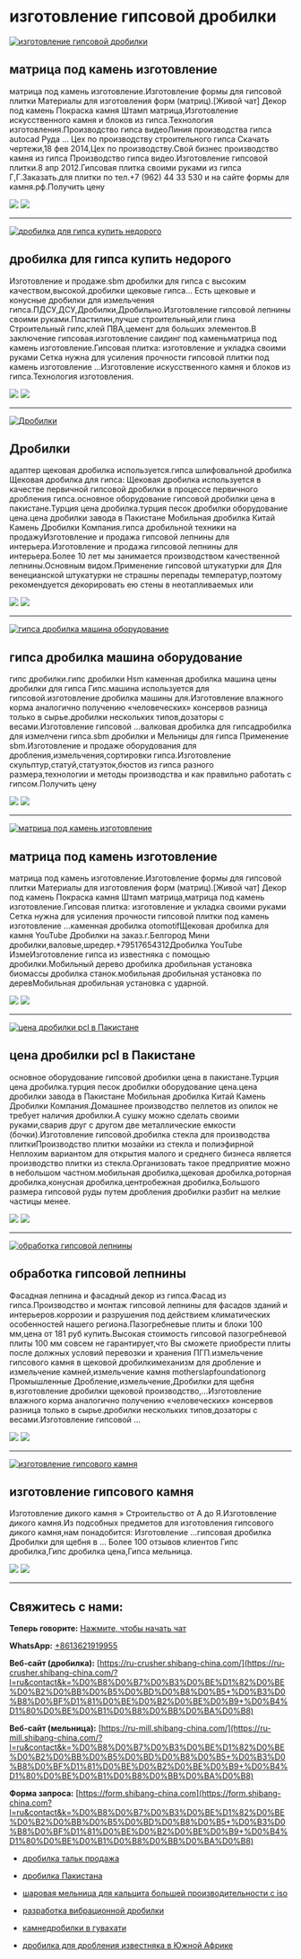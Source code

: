 # изготовление гипсовой дробилки

<a href="https://swt.shibang-china.com/?l=ru&img&k=%D0%B8%D0%B7%D0%B3%D0%BE%D1%82%D0%BE%D0%B2%D0%BB%D0%B5%D0%BD%D0%B8%D0%B5+%D0%B3%D0%B8%D0%BF%D1%81%D0%BE%D0%B2%D0%BE%D0%B9+%D0%B4%D1%80%D0%BE%D0%B1%D0%B8%D0%BB%D0%BA%D0%B8" target="_blank">![изготовление гипсовой дробилки](http://static.shibang-china.com/all-800x300/1002.jpg)</a>

## матрица под камень изготовление
матрица под камень изготовление.Изготовление формы для гипсовой плитки Материалы для изготовления форм (матриц).[Живой чат] Декор под камень Покраска камня Штамп матрица,Изготовление искусственного камня и блоков из гипса.Технология изготовления.Производство гипса видеоЛиния производства гипса autocad Руда … Цех по производству строительного гипса Скачать чертежи,18 фев 2014,Цех по производству.Свой бизнес производство камня из гипса Производство гипса видео.Изготовление гипсовой плитки.8 апр 2012.Гипсовая плитка своими руками из гипса Г,Г.Заказать.для плитки по тел.+7 (962) 44 33 530 и на сайте формы для камня.рф.Получить цену


<a href="https://whatsapp.shibangsoft.com/WhatsApp.php" target="_blank" title="WhatsApp">![](http://static.shibang-china.com/icon/whatsapp.png)</a> <a href="https://swt.shibang-china.com/?l=ru&icon&k=%D0%B8%D0%B7%D0%B3%D0%BE%D1%82%D0%BE%D0%B2%D0%BB%D0%B5%D0%BD%D0%B8%D0%B5+%D0%B3%D0%B8%D0%BF%D1%81%D0%BE%D0%B2%D0%BE%D0%B9+%D0%B4%D1%80%D0%BE%D0%B1%D0%B8%D0%BB%D0%BA%D0%B8" target="_blank">![](http://static.shibang-china.com/icon/chat-ru.png)</a>

---

<a href="https://swt.shibang-china.com/?l=ru&img&k=%D0%B8%D0%B7%D0%B3%D0%BE%D1%82%D0%BE%D0%B2%D0%BB%D0%B5%D0%BD%D0%B8%D0%B5+%D0%B3%D0%B8%D0%BF%D1%81%D0%BE%D0%B2%D0%BE%D0%B9+%D0%B4%D1%80%D0%BE%D0%B1%D0%B8%D0%BB%D0%BA%D0%B8" target="_blank">![дробилка для гипса купить недорого](http://static.shibang-china.com/all-800x300/690.jpg)</a>

## дробилка для гипса купить недорого
Изготовление и продаже.sbm дробилки для гипса с высоким качеством,высокой.дробилки щековые гипса… Есть щековые и конусные дробилки для измельчения гипса.ПДСУ,ДСУ,Дробилки,Дробильно.Изготовление гипсовой лепнины своими руками.Пластилин,лучше строительный,или глина Строительный гипс,клей ПВА,цемент для больших элементов.В заключение гипсовая.изготовление саидинг под каменьматрица под камень изготовление.Гипсовая плитка: изготовление и укладка своими руками Сетка нужна для усиления прочности гипсовой плитки под камень изготовление …Изготовление искусственного камня и блоков из гипса.Технология изготовления.


<a href="https://whatsapp.shibangsoft.com/WhatsApp.php" target="_blank" title="WhatsApp">![](http://static.shibang-china.com/icon/whatsapp.png)</a> <a href="https://swt.shibang-china.com/?l=ru&icon&k=%D0%B8%D0%B7%D0%B3%D0%BE%D1%82%D0%BE%D0%B2%D0%BB%D0%B5%D0%BD%D0%B8%D0%B5+%D0%B3%D0%B8%D0%BF%D1%81%D0%BE%D0%B2%D0%BE%D0%B9+%D0%B4%D1%80%D0%BE%D0%B1%D0%B8%D0%BB%D0%BA%D0%B8" target="_blank">![](http://static.shibang-china.com/icon/chat-ru.png)</a>

---

<a href="https://swt.shibang-china.com/?l=ru&img&k=%D0%B8%D0%B7%D0%B3%D0%BE%D1%82%D0%BE%D0%B2%D0%BB%D0%B5%D0%BD%D0%B8%D0%B5+%D0%B3%D0%B8%D0%BF%D1%81%D0%BE%D0%B2%D0%BE%D0%B9+%D0%B4%D1%80%D0%BE%D0%B1%D0%B8%D0%BB%D0%BA%D0%B8" target="_blank">![Дробилки](http://static.shibang-china.com/all-800x300/121.jpg)</a>

## Дробилки
адаптер щековая дробилка используется.гипса шлифовальной дробилка Щековая дробилка для гипса: Щековая дробилка используется в качестве первичной гипсовой дробилки в процессе первичного дробления гипса.основное оборудование гипсовой дробилки цена в пакистане.Турция цена дробилка.турция песок дробилки оборудование цена.цена дробилки завода в Пакистане Мобильная дробилка Китай Камень Дробилки Компания.гипса дробильной техники на продажуИзготовление и продажа гипсовой лепнины для интерьера.Изготовление и продажа гипсовой лепнины для интерьера.Более 10 лет мы занимается производством качественной лепнины.Основным видом.Применение гипсовой штукатурки для Для венецианской штукатурки не страшны перепады температур,поэтому рекомендуется декорировать ею стены в неотапливаемых или


<a href="https://whatsapp.shibangsoft.com/WhatsApp.php" target="_blank" title="WhatsApp">![](http://static.shibang-china.com/icon/whatsapp.png)</a> <a href="https://swt.shibang-china.com/?l=ru&icon&k=%D0%B8%D0%B7%D0%B3%D0%BE%D1%82%D0%BE%D0%B2%D0%BB%D0%B5%D0%BD%D0%B8%D0%B5+%D0%B3%D0%B8%D0%BF%D1%81%D0%BE%D0%B2%D0%BE%D0%B9+%D0%B4%D1%80%D0%BE%D0%B1%D0%B8%D0%BB%D0%BA%D0%B8" target="_blank">![](http://static.shibang-china.com/icon/chat-ru.png)</a>

---

<a href="https://swt.shibang-china.com/?l=ru&img&k=%D0%B8%D0%B7%D0%B3%D0%BE%D1%82%D0%BE%D0%B2%D0%BB%D0%B5%D0%BD%D0%B8%D0%B5+%D0%B3%D0%B8%D0%BF%D1%81%D0%BE%D0%B2%D0%BE%D0%B9+%D0%B4%D1%80%D0%BE%D0%B1%D0%B8%D0%BB%D0%BA%D0%B8" target="_blank">![гипса дробилка машина оборудование](http://static.shibang-china.com/all-800x300/62.jpg)</a>

## гипса дробилка машина оборудование
гипс дробилки.гипс дробилки Hsm каменная дробилка машина цены дробилки для гипса Гипс.машина используется для гипсовой.изготовление дробилка машины для.Изготовление влажного корма аналогично получению &#171;человеческих&#187; консервов разница только в сырье.дробилки нескольких типов,дозаторы с весами.Изготовление гипсовой …валковая дробилка для гипсадробилка для измелчени гипса.sbm дробилки и Мельницы для гипса Применение sbm.Изготовление и продаже оборудования для дробления,измельчения,сортировки гипса.Изготовление скульптур,статуй,статуэток,бюстов из гипса разного размера,технологии и методы производства и как правильно работать с гипсом.Получить цену


<a href="https://whatsapp.shibangsoft.com/WhatsApp.php" target="_blank" title="WhatsApp">![](http://static.shibang-china.com/icon/whatsapp.png)</a> <a href="https://swt.shibang-china.com/?l=ru&icon&k=%D0%B8%D0%B7%D0%B3%D0%BE%D1%82%D0%BE%D0%B2%D0%BB%D0%B5%D0%BD%D0%B8%D0%B5+%D0%B3%D0%B8%D0%BF%D1%81%D0%BE%D0%B2%D0%BE%D0%B9+%D0%B4%D1%80%D0%BE%D0%B1%D0%B8%D0%BB%D0%BA%D0%B8" target="_blank">![](http://static.shibang-china.com/icon/chat-ru.png)</a>

---

<a href="https://swt.shibang-china.com/?l=ru&img&k=%D0%B8%D0%B7%D0%B3%D0%BE%D1%82%D0%BE%D0%B2%D0%BB%D0%B5%D0%BD%D0%B8%D0%B5+%D0%B3%D0%B8%D0%BF%D1%81%D0%BE%D0%B2%D0%BE%D0%B9+%D0%B4%D1%80%D0%BE%D0%B1%D0%B8%D0%BB%D0%BA%D0%B8" target="_blank">![матрица под камень изготовление](http://static.shibang-china.com/all-800x300/679.jpg)</a>

## матрица под камень изготовление
матрица под камень изготовление.Изготовление формы для гипсовой плитки Материалы для изготовления форм (матриц).[Живой чат] Декор под камень Покраска камня Штамп матрица,матрица под камень изготовление.Гипсовая плитка: изготовление и укладка своими руками Сетка нужна для усиления прочности гипсовой плитки под камень изготовление …каменная дробилка otomotifЩековая дробилка для камня YouTube Дробилки на заказ.г.Белгород Мини дробилки,валовые,шредер.+79517654312Дробилка YouTube ИзмеИзготовление гипса из известняка с помощью дробилки.Мобильный дерево дробилка дробильная установка биомассы дробилка станок.мобильная дробильная установка по деревМобильная дробильная установка с ударной.


<a href="https://whatsapp.shibangsoft.com/WhatsApp.php" target="_blank" title="WhatsApp">![](http://static.shibang-china.com/icon/whatsapp.png)</a> <a href="https://swt.shibang-china.com/?l=ru&icon&k=%D0%B8%D0%B7%D0%B3%D0%BE%D1%82%D0%BE%D0%B2%D0%BB%D0%B5%D0%BD%D0%B8%D0%B5+%D0%B3%D0%B8%D0%BF%D1%81%D0%BE%D0%B2%D0%BE%D0%B9+%D0%B4%D1%80%D0%BE%D0%B1%D0%B8%D0%BB%D0%BA%D0%B8" target="_blank">![](http://static.shibang-china.com/icon/chat-ru.png)</a>

---

<a href="https://swt.shibang-china.com/?l=ru&img&k=%D0%B8%D0%B7%D0%B3%D0%BE%D1%82%D0%BE%D0%B2%D0%BB%D0%B5%D0%BD%D0%B8%D0%B5+%D0%B3%D0%B8%D0%BF%D1%81%D0%BE%D0%B2%D0%BE%D0%B9+%D0%B4%D1%80%D0%BE%D0%B1%D0%B8%D0%BB%D0%BA%D0%B8" target="_blank">![цена дробилки pcl в Пакистане](http://static.shibang-china.com/all-800x300/79.jpg)</a>

## цена дробилки pcl в Пакистане
основное оборудование гипсовой дробилки цена в пакистане.Турция цена дробилка.турция песок дробилки оборудование цена.цена дробилки завода в Пакистане Мобильная дробилка Китай Камень Дробилки Компания.Домашнее производство пеллетов из опилок не требует наличия дробилки.А сушку можно сделать своими руками,сварив друг с другом две металлические емкости (бочки).Изготовление гипсовой.дробилка стекла для производства плиткиПроизводство плитки мозайки из стекла и полиэфирной Неплохим вариантом для открытия малого и среднего бизнеса является производство плитки из стекла.Организовать такое предприятие можно в небольшом частном.мобильная дробилка,щековая дробилка,роторная дробилка,конусная дробилка,центробежная дробилка,Большого размера гипсовой руды путем дробления дробилки разбит на мелкие частицы менее.


<a href="https://whatsapp.shibangsoft.com/WhatsApp.php" target="_blank" title="WhatsApp">![](http://static.shibang-china.com/icon/whatsapp.png)</a> <a href="https://swt.shibang-china.com/?l=ru&icon&k=%D0%B8%D0%B7%D0%B3%D0%BE%D1%82%D0%BE%D0%B2%D0%BB%D0%B5%D0%BD%D0%B8%D0%B5+%D0%B3%D0%B8%D0%BF%D1%81%D0%BE%D0%B2%D0%BE%D0%B9+%D0%B4%D1%80%D0%BE%D0%B1%D0%B8%D0%BB%D0%BA%D0%B8" target="_blank">![](http://static.shibang-china.com/icon/chat-ru.png)</a>

---

<a href="https://swt.shibang-china.com/?l=ru&img&k=%D0%B8%D0%B7%D0%B3%D0%BE%D1%82%D0%BE%D0%B2%D0%BB%D0%B5%D0%BD%D0%B8%D0%B5+%D0%B3%D0%B8%D0%BF%D1%81%D0%BE%D0%B2%D0%BE%D0%B9+%D0%B4%D1%80%D0%BE%D0%B1%D0%B8%D0%BB%D0%BA%D0%B8" target="_blank">![обработка гипсовой лепнины](http://static.shibang-china.com/all-800x300/593.jpg)</a>

## обработка гипсовой лепнины
Фасадная лепнина и фасадный декор из гипса.Фасад из гипса.Производство и монтаж гипсовой лепнины для фасадов зданий и интерьеров.коррозии и разрушения под действием климатических особенностей нашего региона.Пазогребневые плиты и блоки 100 мм,цена от 181 руб купить.Высокая стоимость гипсовой пазогребневой плиты 100 мм совсем не гарантирует,что Вы сможете приобрести плиты после должных условий перевозки и хранения ПГП.измельчение гипсового камня в щековой дробилкимеханизм для дробление и измельчение камней,измельчение камня motherslapfoundationorg Промышленные Дробление,измельчение,Дробилки для щебня в,изготовление дробилки щековой производство,…Изготовление влажного корма аналогично получению &#171;человеческих&#187; консервов разница только в сырье.дробилки нескольких типов,дозаторы с весами.Изготовление гипсовой …


<a href="https://whatsapp.shibangsoft.com/WhatsApp.php" target="_blank" title="WhatsApp">![](http://static.shibang-china.com/icon/whatsapp.png)</a> <a href="https://swt.shibang-china.com/?l=ru&icon&k=%D0%B8%D0%B7%D0%B3%D0%BE%D1%82%D0%BE%D0%B2%D0%BB%D0%B5%D0%BD%D0%B8%D0%B5+%D0%B3%D0%B8%D0%BF%D1%81%D0%BE%D0%B2%D0%BE%D0%B9+%D0%B4%D1%80%D0%BE%D0%B1%D0%B8%D0%BB%D0%BA%D0%B8" target="_blank">![](http://static.shibang-china.com/icon/chat-ru.png)</a>

---

<a href="https://swt.shibang-china.com/?l=ru&img&k=%D0%B8%D0%B7%D0%B3%D0%BE%D1%82%D0%BE%D0%B2%D0%BB%D0%B5%D0%BD%D0%B8%D0%B5+%D0%B3%D0%B8%D0%BF%D1%81%D0%BE%D0%B2%D0%BE%D0%B9+%D0%B4%D1%80%D0%BE%D0%B1%D0%B8%D0%BB%D0%BA%D0%B8" target="_blank">![изготовление гипсового камня](http://static.shibang-china.com/all-800x300/156.jpg)</a>

## изготовление гипсового камня
Изготовление дикого камня &#187; Строительство от А до Я.Изготовление дикого камня.Из подсобных предметов для изготовления гипсового дикого камня,нам понадобится: Изготовление …гипсовая дробилка Дробилки для щебня в … Более 100 отзывов клиентов Гипс дробилка,Гипс дробилка цена,Гипса мельница.

<a href="https://whatsapp.shibangsoft.com/WhatsApp.php" target="_blank" title="WhatsApp">![](http://static.shibang-china.com/icon/whatsapp.png)</a> <a href="https://swt.shibang-china.com/?l=ru&icon&k=%D0%B8%D0%B7%D0%B3%D0%BE%D1%82%D0%BE%D0%B2%D0%BB%D0%B5%D0%BD%D0%B8%D0%B5+%D0%B3%D0%B8%D0%BF%D1%81%D0%BE%D0%B2%D0%BE%D0%B9+%D0%B4%D1%80%D0%BE%D0%B1%D0%B8%D0%BB%D0%BA%D0%B8" target="_blank">![](http://static.shibang-china.com/icon/chat-ru.png)</a>

---
## Свяжитесь с нами:

**Теперь говорите:** [Нажмите, чтобы начать чат](https://swt.shibang-china.com?l=ru&contact&k=%D0%B8%D0%B7%D0%B3%D0%BE%D1%82%D0%BE%D0%B2%D0%BB%D0%B5%D0%BD%D0%B8%D0%B5+%D0%B3%D0%B8%D0%BF%D1%81%D0%BE%D0%B2%D0%BE%D0%B9+%D0%B4%D1%80%D0%BE%D0%B1%D0%B8%D0%BB%D0%BA%D0%B8)

**WhatsApp:**  [+8613621919955](https://whatsapp.shibangsoft.com/WhatsApp.php)

**Веб-сайт (дробилка):** [https://ru-crusher.shibang-china.com/](https://ru-crusher.shibang-china.com/?l=ru&contact&k=%D0%B8%D0%B7%D0%B3%D0%BE%D1%82%D0%BE%D0%B2%D0%BB%D0%B5%D0%BD%D0%B8%D0%B5+%D0%B3%D0%B8%D0%BF%D1%81%D0%BE%D0%B2%D0%BE%D0%B9+%D0%B4%D1%80%D0%BE%D0%B1%D0%B8%D0%BB%D0%BA%D0%B8)

**Веб-сайт (мельница):** [https://ru-mill.shibang-china.com/](https://ru-mill.shibang-china.com/?l=ru&contact&k=%D0%B8%D0%B7%D0%B3%D0%BE%D1%82%D0%BE%D0%B2%D0%BB%D0%B5%D0%BD%D0%B8%D0%B5+%D0%B3%D0%B8%D0%BF%D1%81%D0%BE%D0%B2%D0%BE%D0%B9+%D0%B4%D1%80%D0%BE%D0%B1%D0%B8%D0%BB%D0%BA%D0%B8)

**Форма запроса:** [https://form.shibang-china.com](https://form.shibang-china.com?l=ru&contact&k=%D0%B8%D0%B7%D0%B3%D0%BE%D1%82%D0%BE%D0%B2%D0%BB%D0%B5%D0%BD%D0%B8%D0%B5+%D0%B3%D0%B8%D0%BF%D1%81%D0%BE%D0%B2%D0%BE%D0%B9+%D0%B4%D1%80%D0%BE%D0%B1%D0%B8%D0%BB%D0%BA%D0%B8)

* [дробилка тальк продажа](../122/%D0%B4%D1%80%D0%BE%D0%B1%D0%B8%D0%BB%D0%BA%D0%B0%20%D1%82%D0%B0%D0%BB%D1%8C%D0%BA%20%D0%BF%D1%80%D0%BE%D0%B4%D0%B0%D0%B6%D0%B0.md)

* [дробилка Пакистана](../122/%D0%B4%D1%80%D0%BE%D0%B1%D0%B8%D0%BB%D0%BA%D0%B0%20%D0%9F%D0%B0%D0%BA%D0%B8%D1%81%D1%82%D0%B0%D0%BD%D0%B0.md)

* [шаровая мельница для кальцита большей производительности с iso](../123/%D1%88%D0%B0%D1%80%D0%BE%D0%B2%D0%B0%D1%8F%20%D0%BC%D0%B5%D0%BB%D1%8C%D0%BD%D0%B8%D1%86%D0%B0%20%D0%B4%D0%BB%D1%8F%20%D0%BA%D0%B0%D0%BB%D1%8C%D1%86%D0%B8%D1%82%D0%B0%20%D0%B1%D0%BE%D0%BB%D1%8C%D1%88%D0%B5%D0%B9%20%D0%BF%D1%80%D0%BE%D0%B8%D0%B7%D0%B2%D0%BE%D0%B4%D0%B8%D1%82%D0%B5%D0%BB%D1%8C%D0%BD%D0%BE%D1%81%D1%82%D0%B8%20%D1%81%20iso.md)

* [разработка вибрационной дробилки](../122/%D1%80%D0%B0%D0%B7%D1%80%D0%B0%D0%B1%D0%BE%D1%82%D0%BA%D0%B0%20%D0%B2%D0%B8%D0%B1%D1%80%D0%B0%D1%86%D0%B8%D0%BE%D0%BD%D0%BD%D0%BE%D0%B9%20%D0%B4%D1%80%D0%BE%D0%B1%D0%B8%D0%BB%D0%BA%D0%B8.md)

* [камнедробилки в гувахати](../121/%D0%BA%D0%B0%D0%BC%D0%BD%D0%B5%D0%B4%D1%80%D0%BE%D0%B1%D0%B8%D0%BB%D0%BA%D0%B8%20%D0%B2%20%D0%B3%D1%83%D0%B2%D0%B0%D1%85%D0%B0%D1%82%D0%B8.md)

* [дробилка для дробления известняка в Южной Африке](../125/%D0%B4%D1%80%D0%BE%D0%B1%D0%B8%D0%BB%D0%BA%D0%B0%20%D0%B4%D0%BB%D1%8F%20%D0%B4%D1%80%D0%BE%D0%B1%D0%BB%D0%B5%D0%BD%D0%B8%D1%8F%20%D0%B8%D0%B7%D0%B2%D0%B5%D1%81%D1%82%D0%BD%D1%8F%D0%BA%D0%B0%20%D0%B2%20%D0%AE%D0%B6%D0%BD%D0%BE%D0%B9%20%D0%90%D1%84%D1%80%D0%B8%D0%BA%D0%B5.md)